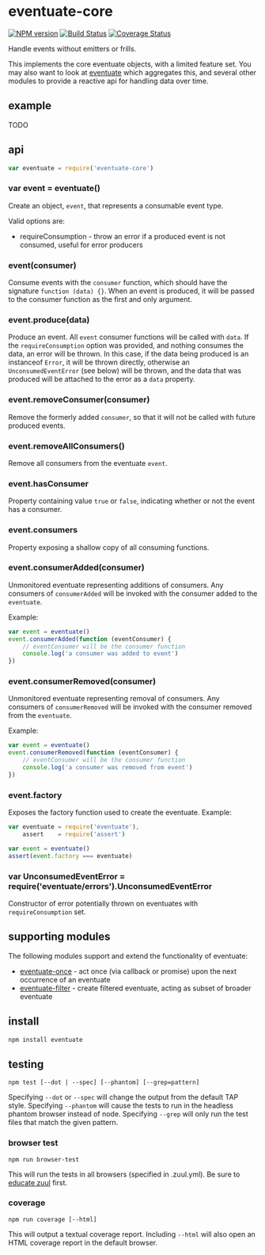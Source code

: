 # eventuate-core

[![NPM version](https://badge.fury.io/js/eventuate-core.png)](http://badge.fury.io/js/eventuate-core)
[![Build Status](https://travis-ci.org/jasonpincin/eventuate-core.svg?branch=master)](https://travis-ci.org/jasonpincin/eventuate-core)
[![Coverage Status](https://coveralls.io/repos/jasonpincin/eventuate-core/badge.png?branch=master)](https://coveralls.io/r/jasonpincin/eventuate-core?branch=master)

Handle events without emitters or frills. 

This implements the core eventuate objects, with a limited feature set. You may also want to look at [eventuate](https://github.com/jasonpincin/eventuate) which aggregates this, and several other modules to provide a reactive api for handling data over time.


## example

TODO

## api

```javascript
var eventuate = require('eventuate-core')
```

### var event = eventuate()

Create an object, `event`, that represents a consumable event type.

Valid options are:

* requireConsumption - throw an error if a produced event is not consumed, useful for error producers

### event(consumer)

Consume events with the `consumer` function, which should have the signature `function (data) {}`. When an event is produced, it will be passed to the consumer function as the first and only argument. 

### event.produce(data)

Produce an event. All `event` consumer functions will be called with `data`. If the `requireConsumption` option was provided, and nothing consumes the data, an error will be thrown. In this case, if the data being produced is an instanceof `Error`, it will be thrown directly, otherwise an `UnconsumedEventError` (see below) will be thrown, and the data that was produced will be attached to the error as a `data` property.

### event.removeConsumer(consumer)

Remove the formerly added `consumer`, so that it will not be called with future produced events.

### event.removeAllConsumers()

Remove all consumers from the eventuate `event`.

### event.hasConsumer

Property containing value `true` or `false`, indicating whether or not the event has a consumer.

### event.consumers

Property exposing a shallow copy of all consuming functions.

### event.consumerAdded(consumer)

Unmonitored eventuate representing additions of consumers. Any consumers of `consumerAdded` will be invoked with the consumer added to the `eventuate`.

Example:

```javascript
var event = eventuate()
event.consumerAdded(function (eventConsumer) {
    // eventConsumer will be the consumer function
    console.log('a consumer was added to event')
})
```

### event.consumerRemoved(consumer)

Unmonitored eventuate representing removal of consumers. Any consumers of `consumerRemoved` will be invoked with the consumer removed from the `eventuate`.

Example:

```javascript
var event = eventuate()
event.consumerRemoved(function (eventConsumer) {
    // eventConsumer will be the consumer function
    console.log('a consumer was removed from event')
})
```

### event.factory

Exposes the factory function used to create the eventuate. Example:

```javascript
var eventuate = require('eventuate'),
    assert    = require('assert')

var event = eventuate()
assert(event.factory === eventuate)
```

### var UnconsumedEventError = require('eventuate/errors').UnconsumedEventError

Constructor of error potentially thrown on eventuates with `requireConsumption` set.


## supporting modules

The following modules support and extend the functionality of eventuate:

* [eventuate-once](https://github.com/jasonpincin/eventuate-once) - act once (via callback or promise) upon the next occurrence of an eventuate
* [eventuate-filter](https://github.com/jasonpincin/eventuate-filter) - create filtered eventuate, acting as subset of broader eventuate

## install

```sh
npm install eventuate
```

## testing

`npm test [--dot | --spec] [--phantom] [--grep=pattern]`

Specifying `--dot` or `--spec` will change the output from the default TAP style. 
Specifying `--phantom` will cause the tests to run in the headless phantom browser instead of node.
Specifying `--grep` will only run the test files that match the given pattern.

### browser test

`npm run browser-test`

This will run the tests in all browsers (specified in .zuul.yml). Be sure to [educate zuul](https://github.com/defunctzombie/zuul/wiki/cloud-testing#2-educate-zuul) first.

### coverage

`npm run coverage [--html]`

This will output a textual coverage report. Including `--html` will also open 
an HTML coverage report in the default browser.
